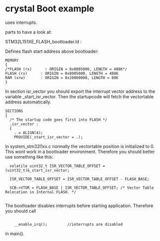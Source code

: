 # crystal Boot example
uses interrupts.

parts to have a look at:

STM32L151XE_FLASH_bootloader.ld :

Defines flash start address above bootloader:
```
MEMORY
{
/*FLASH (rx)      : ORIGIN = 0x8005000, LENGTH = 488K*/
FLASH (rx)      : ORIGIN = 0x8005000, LENGTH = 488K
RAM (xrw)       : ORIGIN = 0x20000000, LENGTH = 80K
}
```
In section isr_vector you should export the interrupt vector address to the variable _start_isr_vector. Then the startupcode will fetch the vectortable address automatically.
```
SECTIONS
{
  /* The startup code goes first into FLASH */
  .isr_vector :
  {
    . = ALIGN(4);
    PROVIDE(_start_isr_vector = .);
```	
	
In system_stm32l1xx.c normally the vectortable position is initialized to 0. This wont work in a bootloader environment. Therefore you should better use something like this:

```
  volatile uint32_t ISR_VECTOR_TABLE_OFFSET = (uint32_t)&_start_isr_vector;

  ISR_VECTOR_TABLE_OFFSET = ISR_VECTOR_TABLE_OFFSET - FLASH_BASE;

  SCB->VTOR = FLASH_BASE | ISR_VECTOR_TABLE_OFFSET; /* Vector Table Relocation in Internal FLASH. */
  
```  
  
The bootloader disables interrupts before starting application. Therefore you should call 

```

	__enable_irq();			//interrupts are disabled
```
	
in main().
